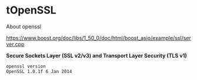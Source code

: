 # tOpenSSL
About openssl

https://www.boost.org/doc/libs/1_50_0/doc/html/boost_asio/example/ssl/server.cpp  

****Secure Sockets Layer (SSL v2/v3) and Transport Layer Security (TLS v1)****  


```
openssl version   
OpenSSL 1.0.1f 6 Jan 2014
```
